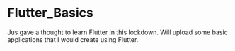 # Flutter_Basics
Jus gave a thought to learn Flutter in this lockdown. Will upload some basic applications that I would create using Flutter.
